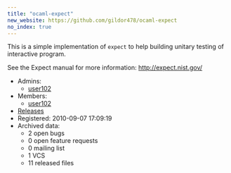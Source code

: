 ```yaml
---
title: "ocaml-expect"
new_website: https://github.com/gildor478/ocaml-expect
no_index: true
---
```


This is a simple implementation of `expect` to help building unitary testing of interactive program.

See the Expect manual for more information:
http://expect.nist.gov/

* Admins:
  * [user102](/users/user102)
* Members:
  * [user102](/users/user102)
* [Releases](https://download.ocamlcore.org/ocaml-expect)
* Registered: 2010-09-07 17:09:19
* Archived data:
  * 2 open bugs
  * 0 open feature requests
  * 0 mailing list
  * 1 VCS
  * 11 released files
